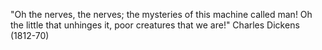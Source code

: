 "Oh the nerves, the nerves; the mysteries of this machine called man!
 Oh the little that unhinges it, poor creatures that we are!"
 Charles Dickens (1812-70) 